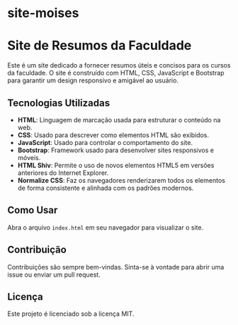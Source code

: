 # site-moises

# Site de Resumos da Faculdade

Este é um site dedicado a fornecer resumos úteis e concisos para os cursos da faculdade. O site é construído com HTML, CSS, JavaScript e Bootstrap para garantir um design responsivo e amigável ao usuário.

## Tecnologias Utilizadas

- **HTML**: Linguagem de marcação usada para estruturar o conteúdo na web.
- **CSS**: Usado para descrever como elementos HTML são exibidos.
- **JavaScript**: Usado para controlar o comportamento do site.
- **Bootstrap**: Framework usado para desenvolver sites responsivos e móveis.
- **HTML Shiv**: Permite o uso de novos elementos HTML5 em versões anteriores do Internet Explorer.
- **Normalize CSS**: Faz os navegadores renderizarem todos os elementos de forma consistente e alinhada com os padrões modernos.

## Como Usar

Abra o arquivo `index.html` em seu navegador para visualizar o site.

## Contribuição

Contribuições são sempre bem-vindas. Sinta-se à vontade para abrir uma issue ou enviar um pull request.

## Licença

Este projeto é licenciado sob a licença MIT.

